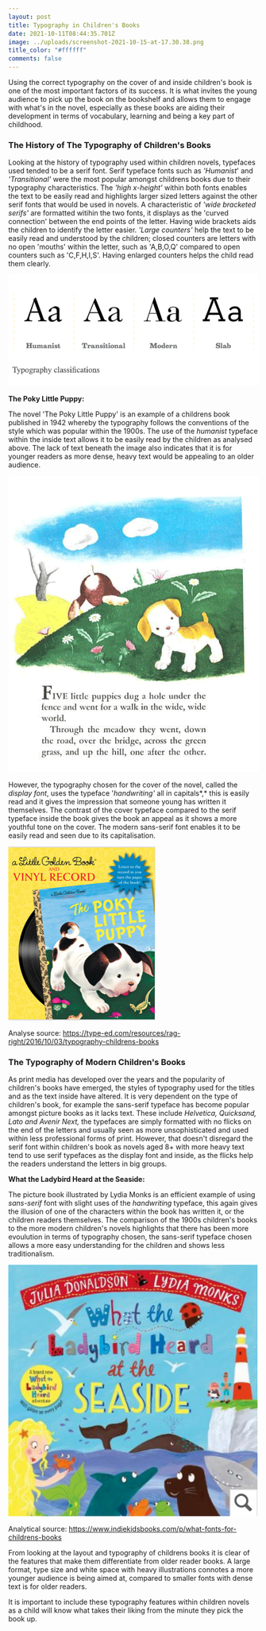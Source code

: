 ```yaml
---
layout: post
title: Typography in Children's Books
date: 2021-10-11T08:44:35.701Z
image: ../uploads/screenshot-2021-10-15-at-17.30.38.png
title_color: "#ffffff"
comments: false
---
```

Using the correct typography on the cover of and inside children's book is one of the most important factors of its success. It is what invites the young audience to pick up the book on the bookshelf and allows them to engage with what's in the novel, especially as these books are aiding their development in terms of vocabulary, learning and being a key part of childhood.

### The History of The Typography of Children's Books

Looking at the history of typography used within children novels, typefaces used tended to be a serif font. Serif typeface fonts such as *'Humanist*' and *'Transitional'* were the most popular amongst childrens books due to their typography characteristics. The *'high x-height'* within both fonts enables the text to be easily read and highlights larger sized letters against the other serif fonts that would be used in novels. A characteristic of *'wide bracketed serifs'* are formatted witihin the two fonts, it displays as the 'curved connection' between the end points of the letter. Having wide brackets aids the children to identify the letter easier. *'Large counters'* help the text to be easily read and understood by the children; closed counters are letters with no open 'mouths' within the letter, such as 'A,B,O,Q' compared to open counters such as 'C,F,H,I,S'. Having enlarged counters helps the child read them clearly. 

![The serif typeface was popular within children's books in the 1900s due to its easy legibility.](../uploads/screenshot-2021-10-15-at-13.02.29.png)

**The Poky Little Puppy:** 

The novel 'The Poky Little Puppy' is an example of a childrens book published in 1942 whereby the typography follows the conventions of the style which was popular within the 1900s. The use of the *humanist* typeface within the inside text allows it to be easily read by the children as analysed above. The lack of text beneath the image also indicates that it is for younger readers as more dense, heavy text would be appealing to an older audience. 

![The typeface 'Humanist' is used within the contents of the 1942 book 'The Poky Little Puppy'.](../uploads/screenshot-2021-10-15-at-15.56.25.png)

However, the typography chosen for the cover of the novel, called the *display font*, uses the typeface '*handwriting'* all in capitals*,* this is easily read and it gives the impression that someone young has written it themselves. The contrast of the cover typeface compared to the serif typeface inside the book gives the book an appeal as it shows a more youthful tone on the cover. The modern sans-serif font enables it to be easily read and seen due to its capitalisation. 

![The typography of the heading is the typeface 'handwriting'.](../uploads/screenshot-2021-10-15-at-17.15.13.png)

Analyse source: <https://type-ed.com/resources/rag-right/2016/10/03/typography-childrens-books>

### The Typography of Modern Children's Books

As print media has developed over the years and the popularity of children's books have emerged, the styles of typography used for the titles and as the text inside have altered. It is very dependent on the type of children's book, for example the sans-serif typeface has become popular amongst picture books as it lacks text. These include *Helvetica, Quicksand, Lato and Avenir Next,* the typefaces are simply formatted with no flicks on the end of the letters and usually seen as more unsophisticated and used within less professional forms of print. However, that doesn't disregard the serif font within children's book as novels aged 8+ with more heavy text tend to use serif typefaces as the display font and inside, as the flicks help the readers understand the letters in big groups. 

**What the Ladybird Heard at the Seaside:**

The picture book illustrated by Lydia Monks is an efficient example of using *sans-serif* font with slight uses of the *handwriting* typeface, this again gives the illusion of one of the characters within the book has written it, or the children readers themselves. The comparison of the 1900s children's books to the more modern children's novels highlights that there has been more evoulution in terms of typography chosen, the sans-serif typeface chosen allows a more easy understanding for the children and shows less traditionalism. 

![Example of a Waterstones 2020 Children's Book which shows a sans-serif typeface as the display font.](../uploads/screenshot-2021-10-16-at-15.24.44.png)

Analytical source: <https://www.indiekidsbooks.com/p/what-fonts-for-childrens-books>

From looking at the layout and typography of childrens books it is clear of the features that make them differentiate from older reader books. A large format, type size and white space with heavy illustrations connotes a more younger audience is being aimed at, compared to smaller fonts with dense text is for older readers. 

It is important to include these typography features within children novels as a child will know what takes their liking from the minute they pick the book up.